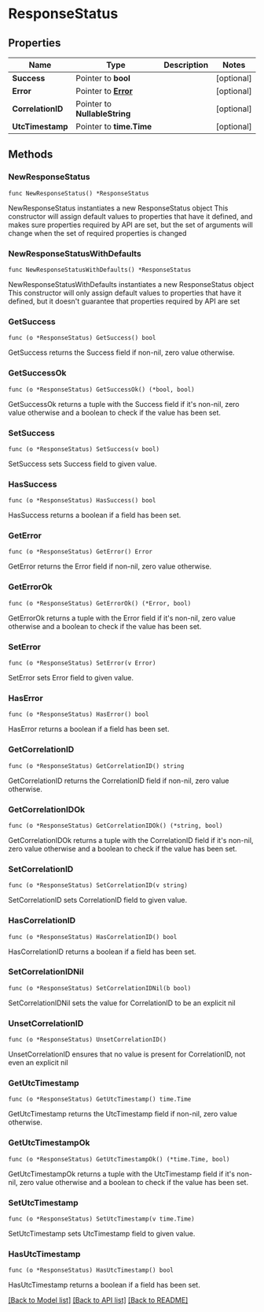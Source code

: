 # ResponseStatus

## Properties

Name | Type | Description | Notes
------------ | ------------- | ------------- | -------------
**Success** | Pointer to **bool** |  | [optional] 
**Error** | Pointer to [**Error**](Error.md) |  | [optional] 
**CorrelationID** | Pointer to **NullableString** |  | [optional] 
**UtcTimestamp** | Pointer to **time.Time** |  | [optional] 

## Methods

### NewResponseStatus

`func NewResponseStatus() *ResponseStatus`

NewResponseStatus instantiates a new ResponseStatus object
This constructor will assign default values to properties that have it defined,
and makes sure properties required by API are set, but the set of arguments
will change when the set of required properties is changed

### NewResponseStatusWithDefaults

`func NewResponseStatusWithDefaults() *ResponseStatus`

NewResponseStatusWithDefaults instantiates a new ResponseStatus object
This constructor will only assign default values to properties that have it defined,
but it doesn't guarantee that properties required by API are set

### GetSuccess

`func (o *ResponseStatus) GetSuccess() bool`

GetSuccess returns the Success field if non-nil, zero value otherwise.

### GetSuccessOk

`func (o *ResponseStatus) GetSuccessOk() (*bool, bool)`

GetSuccessOk returns a tuple with the Success field if it's non-nil, zero value otherwise
and a boolean to check if the value has been set.

### SetSuccess

`func (o *ResponseStatus) SetSuccess(v bool)`

SetSuccess sets Success field to given value.

### HasSuccess

`func (o *ResponseStatus) HasSuccess() bool`

HasSuccess returns a boolean if a field has been set.

### GetError

`func (o *ResponseStatus) GetError() Error`

GetError returns the Error field if non-nil, zero value otherwise.

### GetErrorOk

`func (o *ResponseStatus) GetErrorOk() (*Error, bool)`

GetErrorOk returns a tuple with the Error field if it's non-nil, zero value otherwise
and a boolean to check if the value has been set.

### SetError

`func (o *ResponseStatus) SetError(v Error)`

SetError sets Error field to given value.

### HasError

`func (o *ResponseStatus) HasError() bool`

HasError returns a boolean if a field has been set.

### GetCorrelationID

`func (o *ResponseStatus) GetCorrelationID() string`

GetCorrelationID returns the CorrelationID field if non-nil, zero value otherwise.

### GetCorrelationIDOk

`func (o *ResponseStatus) GetCorrelationIDOk() (*string, bool)`

GetCorrelationIDOk returns a tuple with the CorrelationID field if it's non-nil, zero value otherwise
and a boolean to check if the value has been set.

### SetCorrelationID

`func (o *ResponseStatus) SetCorrelationID(v string)`

SetCorrelationID sets CorrelationID field to given value.

### HasCorrelationID

`func (o *ResponseStatus) HasCorrelationID() bool`

HasCorrelationID returns a boolean if a field has been set.

### SetCorrelationIDNil

`func (o *ResponseStatus) SetCorrelationIDNil(b bool)`

 SetCorrelationIDNil sets the value for CorrelationID to be an explicit nil

### UnsetCorrelationID
`func (o *ResponseStatus) UnsetCorrelationID()`

UnsetCorrelationID ensures that no value is present for CorrelationID, not even an explicit nil
### GetUtcTimestamp

`func (o *ResponseStatus) GetUtcTimestamp() time.Time`

GetUtcTimestamp returns the UtcTimestamp field if non-nil, zero value otherwise.

### GetUtcTimestampOk

`func (o *ResponseStatus) GetUtcTimestampOk() (*time.Time, bool)`

GetUtcTimestampOk returns a tuple with the UtcTimestamp field if it's non-nil, zero value otherwise
and a boolean to check if the value has been set.

### SetUtcTimestamp

`func (o *ResponseStatus) SetUtcTimestamp(v time.Time)`

SetUtcTimestamp sets UtcTimestamp field to given value.

### HasUtcTimestamp

`func (o *ResponseStatus) HasUtcTimestamp() bool`

HasUtcTimestamp returns a boolean if a field has been set.


[[Back to Model list]](../README.md#documentation-for-models) [[Back to API list]](../README.md#documentation-for-api-endpoints) [[Back to README]](../README.md)


